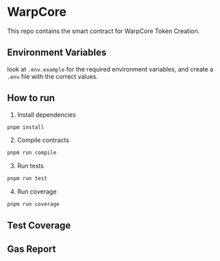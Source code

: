 # WarpCore

This repo contains the smart contract for WarpCore Token Creation.

## Environment Variables

look at `.env.example` for the required environment variables, and create a `.env` file with the correct values.

## How to run

1. Install dependencies

```bash
pnpm install
```

2. Compile contracts

```bash
pnpm run compile
```

3. Run tests

```bash
pnpm run test
```

4. Run coverage

```bash
pnpm run coverage
```

## Test Coverage



## Gas Report


